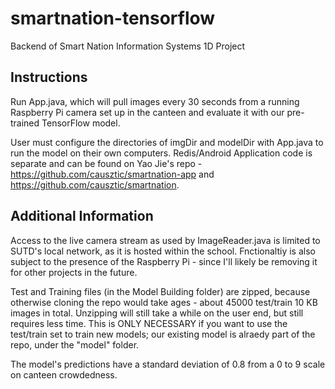 # smartnation-tensorflow
Backend of Smart Nation Information Systems 1D Project

## Instructions
Run App.java, which will pull images every 30 seconds from a running Raspberry Pi camera set up in the canteen and evaluate it with our pre-trained TensorFlow model.

User must configure the directories of imgDir and modelDir with App.java to run the model on their own computers. Redis/Android Application code is separate and can be found on Yao Jie's repo - https://github.com/causztic/smartnation-app and https://github.com/causztic/smartnation.

## Additional Information
Access to the live camera stream as used by ImageReader.java is limited to SUTD's local network, as it is hosted within the school. Fnctionaltiy is also subject to the presence of the Raspberry Pi - since I'll likely be removing it for other projects in the future.

Test and Training files (in the Model Building folder) are zipped, because otherwise cloning the repo would take ages - about 45000 test/train 10 KB images in total. Unzipping will still take a while on the user end, but still requires less time. This is ONLY NECESSARY if you want to use the test/train set to train new models; our existing model is alraedy part of the repo, under the "model" folder.

The model's predictions have a standard deviation of 0.8 from a 0 to 9 scale on canteen crowdedness.
